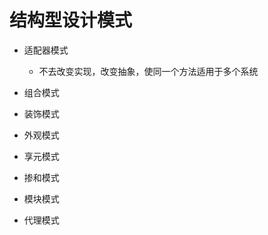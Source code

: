 # 结构型设计模式

- 适配器模式

  - 不去改变实现，改变抽象，使同一个方法适用于多个系统

- 组合模式

- 装饰模式

- 外观模式

- 享元模式

- 掺和模式

- 模块模式

- 代理模式
